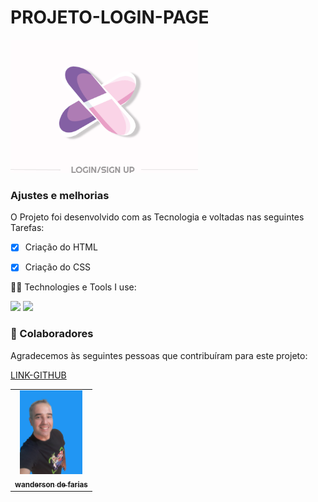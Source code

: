 # PROJETO-LOGIN-PAGE


<img src="./img/logo.png/" width="300px" alt="">


### Ajustes e melhorias




O Projeto foi desenvolvido com as Tecnologia e voltadas nas seguintes Tarefas:

- [x] Criação do HTML
- [x] Criação do CSS



 🧑‍💻 Technologies e Tools I use:
 
 <div>
 <img src="https://img.shields.io/badge/HTML5-E34F26?style=for-the-badge&logo=html5&logoColor=white">
 
 <img src="https://img.shields.io/badge/CSS3-1572B6?style=for-the-badge&logo=css3&logoColor=white">


 </div>


### 🤝 Colaboradores

Agradecemos às seguintes pessoas que contribuíram para este projeto:

<table>
  <tr>
     <td align="center">
      <a href="#">
        <img src="./img/foto.wanderson.png" width="100px" alt="foto wanderson"/><br>
        <sub>
          <b>wanderson de farias</b>
        </sub>
        </sub>
      </a>
    </td>
    <a href="https://github.com/wandersondefariasprogramador" >LINK-GITHUB</a>

  </tr>
</table>



